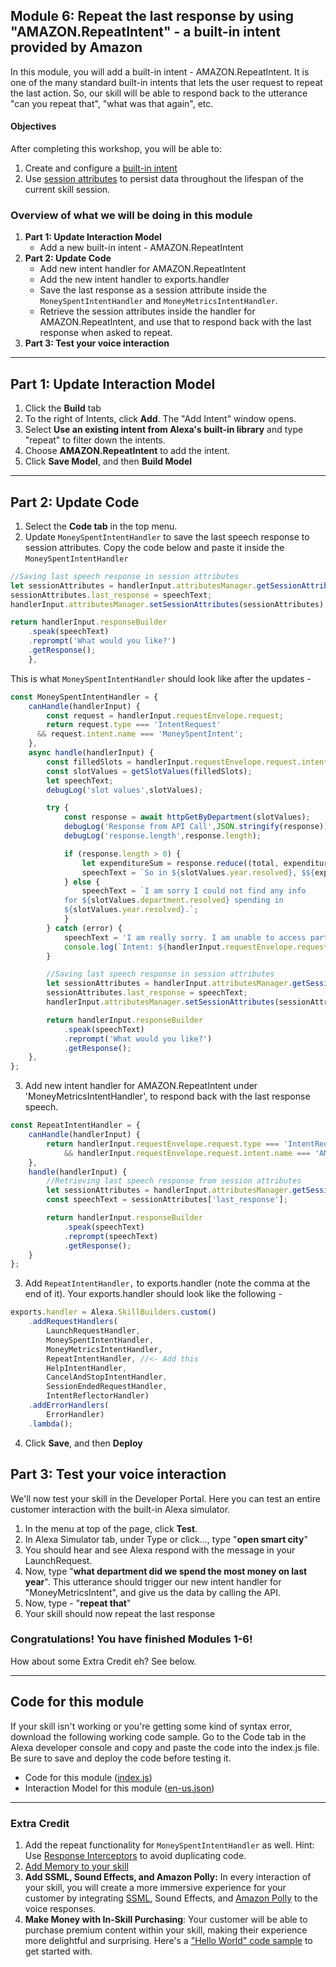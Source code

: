 ## Module 6: Repeat the last response by using "AMAZON.RepeatIntent" - a built-in intent provided by Amazon
In this module, you will add a built-in intent - AMAZON.RepeatIntent. It is one of the many standard built-in intents that lets the user request to repeat the last action. So, our skill will be able to respond back to the utterance "can you repeat that", "what was that again", etc.

#### Objectives
After completing this workshop, you will be able to:

1. Create and configure a [built-in intent](https://developer.amazon.com/docs/custom-skills/standard-built-in-intents.html)
2. Use [session attributes](https://ask-sdk-for-nodejs.readthedocs.io/en/latest/Managing-Attributes.html#session-attributes) to persist data throughout the lifespan of the current skill session.

### Overview of what we will be doing in this module

1. **Part 1: Update Interaction Model**
	- Add a new built-in intent - AMAZON.RepeatIntent
2. **Part 2: Update Code**
	- Add new intent handler for AMAZON.RepeatIntent
	- Add the new intent handler to exports.handler
	- Save the last response as a session attribute inside the `MoneySpentIntentHandler` and `MoneyMetricsIntentHandler`.
	- Retrieve the session attributes inside the handler for AMAZON.RepeatIntent, and use that to respond back with the last response when asked to repeat.
3. **Part 3: Test your voice interaction**

---
## Part 1: Update Interaction Model

1. Click the **Build** tab
2. To the right of Intents, click **Add**. The "Add Intent" window opens.
3. Select **Use an existing intent from Alexa's built-in library** and type "repeat" to filter down the intents.
4. Choose **AMAZON.RepeatIntent** to add the intent.
5. Click **Save Model**, and then **Build Model**

---

## Part 2: Update Code

1. Select the **Code tab** in the top menu.
2. Update `MoneySpentIntentHandler` to save the last speech response to session attributes. Copy the code below and paste it inside the `MoneySpentIntentHandler`

```js
//Saving last speech response in session attributes
let sessionAttributes = handlerInput.attributesManager.getSessionAttributes();
sessionAttributes.last_response = speechText;
handlerInput.attributesManager.setSessionAttributes(sessionAttributes);

return handlerInput.responseBuilder
	.speak(speechText)
	.reprompt('What would you like?')
	.getResponse();
	},
```

This is what `MoneySpentIntentHandler` should look like after the updates - 

```js
const MoneySpentIntentHandler = {
	canHandle(handlerInput) {
		const request = handlerInput.requestEnvelope.request;
		return request.type === 'IntentRequest'
      && request.intent.name === 'MoneySpentIntent';
	},
	async handle(handlerInput) {
		const filledSlots = handlerInput.requestEnvelope.request.intent.slots;
		const slotValues = getSlotValues(filledSlots);
		let speechText;
		debugLog('slot values',slotValues);

		try {
			const response = await httpGetByDepartment(slotValues);
			debugLog('Response from API Call',JSON.stringify(response));
			debugLog('response.length',response.length);

			if (response.length > 0) {
				let expenditureSum = response.reduce((total, expenditure) => total + expenditure.transaction_amount * 1, 0);
				speechText = `So in ${slotValues.year.resolved}, $${expenditureSum.toFixed(2)} was spent on ${slotValues.department.resolved}. What other department would you like to know about?`;
			} else {
				speechText = `I am sorry I could not find any info
            for ${slotValues.department.resolved} spending in
            ${slotValues.year.resolved}.`;
			}
		} catch (error) {
			speechText = 'I am really sorry. I am unable to access part of my memory. Please try again later';
			console.log(`Intent: ${handlerInput.requestEnvelope.request.intent.name}: message: ${error.message}`);
		}

		//Saving last speech response in session attributes
		let sessionAttributes = handlerInput.attributesManager.getSessionAttributes();
		sessionAttributes.last_response = speechText;
		handlerInput.attributesManager.setSessionAttributes(sessionAttributes);

		return handlerInput.responseBuilder
			.speak(speechText)
			.reprompt('What would you like?')
			.getResponse();
	},
};
```

3. Add new intent handler for AMAZON.RepeatIntent under 'MoneyMetricsIntentHandler', to respond back with the last response speech.

```js
const RepeatIntentHandler = {
	canHandle(handlerInput) {
		return handlerInput.requestEnvelope.request.type === 'IntentRequest'
            && handlerInput.requestEnvelope.request.intent.name === 'AMAZON.RepeatIntent';
	},
	handle(handlerInput) {
		//Retrieving last speech response from session attributes
		let sessionAttributes = handlerInput.attributesManager.getSessionAttributes();
		const speechText = sessionAttributes['last_response'];

		return handlerInput.responseBuilder
			.speak(speechText)
			.reprompt(speechText)
			.getResponse();
	}
};
```

3. Add `RepeatIntentHandler,` to exports.handler (note the comma at the end of it). Your exports.handler should look like the following -


```js
exports.handler = Alexa.SkillBuilders.custom()
	.addRequestHandlers(
		LaunchRequestHandler,
		MoneySpentIntentHandler,
		MoneyMetricsIntentHandler,
		RepeatIntentHandler, //<- Add this
		HelpIntentHandler,
		CancelAndStopIntentHandler,
		SessionEndedRequestHandler,
		IntentReflectorHandler)
	.addErrorHandlers(
		ErrorHandler)
	.lambda();
```

4. Click **Save**, and then **Deploy**

## Part 3: Test your voice interaction

We'll now test your skill in the Developer Portal. Here you can test an entire customer interaction with the built-in Alexa simulator.

1. In the menu at top of the page, click **Test**.
2. In Alexa Simulator tab, under Type or click…, type "**open smart city**"
3. You should hear and see Alexa respond with the message in your LaunchRequest.
4. Now, type "**what department did we spend the most money on last year**". This utterance should trigger our new intent handler for "MoneyMetricsIntent", and give us the data by calling the API.
5. Now, type - "**repeat that**"
6. Your skill should now repeat the last response

### Congratulations! You have finished Modules 1-6!
How about some Extra Credit eh? See below.

---

## Code for this module
If your skill isn't working or you're getting some kind of syntax error, download the following working code sample. Go to the Code tab in the Alexa developer console and copy and paste the code into the index.js file. Be sure to save and deploy the code before testing it.

- Code for this module ([index.js](6-index.js))
- Interaction Model for this module ([en-us.json](6-en-us.json))

---

### Extra Credit

1. Add the repeat functionality for `MoneySpentIntentHandler` as well. Hint: Use [Response Interceptors](https://developer.amazon.com/blogs/alexa/post/0e2015e1-8be3-4513-94cb-da000c2c9db0/what-s-new-with-request-and-response-interceptors-in-the-alexa-skills-kit-sdk-for-node-js) to avoid duplicating code.
2. [Add Memory to your skill](https://developer.amazon.com/alexa-skills-kit/courses/cake-walk-5)
3. **Add SSML, Sound Effects, and Amazon Polly:** In every interaction of your skill, you will create a more immersive experience for your customer by integrating [SSML](https://developer.amazon.com/docs/custom-skills/speech-synthesis-markup-language-ssml-reference.html), Sound Effects, and [Amazon Polly](https://developer.amazon.com/docs/custom-skills/speech-synthesis-markup-language-ssml-reference.html#voice) to the voice responses.
4. **Make Money with In-Skill Purchasing**: Your customer will be able to purchase premium content within your skill, making their experience more delightful and surprising. Here's a ["Hello World" code sample](https://github.com/alexa/skill-sample-nodejs-premium-hello-world) to get started with.
